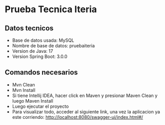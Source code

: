 # Prueba Tecnica Iteria

## Datos tecnicos

- Base de datos usada: MySQL
- Nombre de base de datos: pruebaiteria
- Version de Java: 17
- Version Spring Boot: 3.0.0

## Comandos necesarios

- Mvn Clean
- Mvn Install
- Si tiene Intellij IDEA, hacer click en Maven y presionar Maven Clean y luego Maven Install
- Luego ejecutar el proyecto
- Para visualizar todo, acceder al siguiente link, una vez la aplicacion ya este corriendo:
<http://localhost:8080/swagger-ui/index.html#/>
